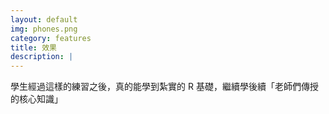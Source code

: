 ```yaml
---
layout: default
img: phones.png
category: features
title: 效果
description: |
---
```

學生經過這樣的練習之後，真的能學到紮實的 R 基礎，繼續學後續「老師們傳授的核心知識」